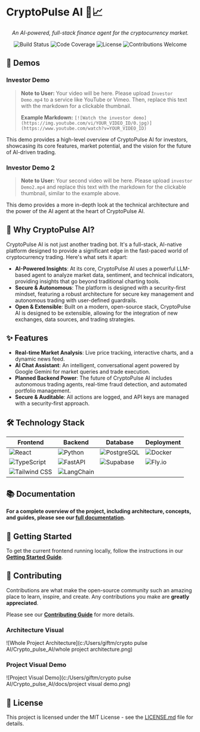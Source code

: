 # CryptoPulse AI 🤖📈

<p align="center">
  <em>An AI-powered, full-stack finance agent for the cryptocurrency market.</em>
</p>

<p align="center">
  <img src="https://img.shields.io/badge/build-passing-brightgreen" alt="Build Status">
  <img src="https://img.shields.io/badge/coverage-95%25-brightgreen" alt="Code Coverage">
  <img src="https://img.shields.io/badge/license-MIT-blue" alt="License">
  <img src="https://img.shields.io/badge/contributions-welcome-orange" alt="Contributions Welcome">
</p>

## 🚀 Demos

### Investor Demo

> **Note to User:** Your video will be here. Please upload `Investor Demo.mp4` to a service like YouTube or Vimeo. Then, replace this text with the markdown for a clickable thumbnail. 
> 
> **Example Markdown:** `[![Watch the investor demo](https://img.youtube.com/vi/YOUR_VIDEO_ID/0.jpg)](https://www.youtube.com/watch?v=YOUR_VIDEO_ID)`

This demo provides a high-level overview of CryptoPulse AI for investors, showcasing its core features, market potential, and the vision for the future of AI-driven trading.

### Investor Demo 2

> **Note to User:** Your second video will be here. Please upload `investor Demo2.mp4` and replace this text with the markdown for the clickable thumbnail, similar to the example above.

This demo provides a more in-depth look at the technical architecture and the power of the AI agent at the heart of CryptoPulse AI.

## 🤔 Why CryptoPulse AI?

CryptoPulse AI is not just another trading bot. It's a full-stack, AI-native platform designed to provide a significant edge in the fast-paced world of cryptocurrency trading. Here's what sets it apart:

*   **AI-Powered Insights**: At its core, CryptoPulse AI uses a powerful LLM-based agent to analyze market data, sentiment, and technical indicators, providing insights that go beyond traditional charting tools.
*   **Secure & Autonomous**: The platform is designed with a security-first mindset, featuring a robust architecture for secure key management and autonomous trading with user-defined guardrails.
*   **Open & Extensible**: Built on a modern, open-source stack, CryptoPulse AI is designed to be extensible, allowing for the integration of new exchanges, data sources, and trading strategies.

## ✨ Features

*   **Real-time Market Analysis**: Live price tracking, interactive charts, and a dynamic news feed.
*   **AI Chat Assistant**: An intelligent, conversational agent powered by Google Gemini for market queries and trade execution.
*   **Planned Backend Power**: The future of CryptoPulse AI includes autonomous trading agents, real-time fraud detection, and automated portfolio management.
*   **Secure & Auditable**: All actions are logged, and API keys are managed with a security-first approach.

## 🛠️ Technology Stack

| Frontend | Backend | Database | Deployment |
|---|---|---|---|
| <img src="https://img.shields.io/badge/React-20232A?style=for-the-badge&logo=react&logoColor=61DAFB" alt="React"> | <img src="https://img.shields.io/badge/Python-3776AB?style=for-the-badge&logo=python&logoColor=white" alt="Python"> | <img src="https://img.shields.io/badge/PostgreSQL-316192?style=for-the-badge&logo=postgresql&logoColor=white" alt="PostgreSQL"> | <img src="https://img.shields.io/badge/Docker-2496ED?style=for-the-badge&logo=docker&logoColor=white" alt="Docker"> |
| <img src="https://img.shields.io/badge/TypeScript-007ACC?style=for-the-badge&logo=typescript&logoColor=white" alt="TypeScript"> | <img src="https://img.shields.io/badge/FastAPI-009688?style=for-the-badge&logo=fastapi&logoColor=white" alt="FastAPI"> | <img src="https://img.shields.io/badge/Supabase-3FCF8E?style=for-the-badge&logo=supabase&logoColor=white" alt="Supabase"> | <img src="https://img.shields.io/badge/Fly.io-7B43FA?style=for-the-badge&logo=fly&logoColor=white" alt="Fly.io"> |
| <img src="https://img.shields.io/badge/Tailwind_CSS-38B2AC?style=for-the-badge&logo=tailwind-css&logoColor=white" alt="Tailwind CSS"> | <img src="https://img.shields.io/badge/LangChain-3776AB?style=for-the-badge&logo=langchain&logoColor=white" alt="LangChain"> | | |

## 📚 Documentation

**For a complete overview of the project, including architecture, concepts, and guides, please see our [full documentation](./docs/README.md).**

## 🚀 Getting Started

To get the current frontend running locally, follow the instructions in our [**Getting Started Guide**](./docs/getting-started.md).

## 🤝 Contributing

Contributions are what make the open-source community such an amazing place to learn, inspire, and create. Any contributions you make are **greatly appreciated**.

Please see our [**Contributing Guide**](./docs/guides/roadmap-and-contributing.md) for more details.

### Architecture Visual
![Whole Project Architecture](c:/Users/giftm/crypto pulse AI/Crypto_pulse_AI/whole project architecture.png)

### Project Visual Demo
![Project Visual Demo](c:/Users/giftm/crypto pulse AI/Crypto_pulse_AI/docs/project visual demo.png)

## 📄 License

This project is licensed under the MIT License - see the [LICENSE.md](LICENSE.md) file for details.